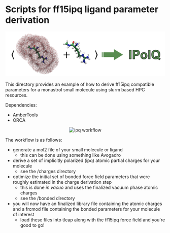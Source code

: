 # Scripts for ff15ipq ligand parameter derivation

<p align="center">
    <img src="docs/ipq.png" alt="ipq" width="800">
</p>

This directory provides an example of how to derive ff15ipq compatible parameters for a monastrol small molecule using slurm based HPC resources.

Dependencies:
* AmberTools
* ORCA

<p align="center">
    <img src="docs/ipq_workflow" alt="ipq workflow" width="600">
</p>

The workflow is as follows:
* generate a mol2 file of your small molecule or ligand
    * this can be done using something like Avogadro
* derive a set of implicitly polarized (ipq) atomic partial charges for your molecule
    * see the /charges directory
* optimize the initial set of bonded force field parameters that were roughly estimated in the charge derivation step
    * this is done *in vacuo* and uses the finalized vacuum phase atomic charges
    * see the /bonded directory
* you will now have an finalized library file containing the atomic charges and a frcmod file containing the bonded parameters for your molecule of interest
    * load these files into tleap along with the ff15ipq force field and you're good to go! 

